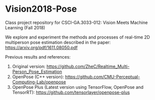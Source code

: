 # Vision2018-Pose
Class project repository for CSCI-GA.3033-012: Vision Meets Machine Learning (Fall 2018)

We explore and experiment the methods and processes of real-time 2D multiperson pose estimation described in the paper: https://arxiv.org/pdf/1611.08050.pdf

Previous results and references:
1. Original version: https://github.com/ZheC/Realtime_Multi-Person_Pose_Estimation
2. OpenPose (C++ version): https://github.com/CMU-Perceptual-Computing-Lab/openpose
3. OpenPose Plus (Latest version using TensorFlow, OpenPose and TensorRT): https://github.com/tensorlayer/openpose-plus
